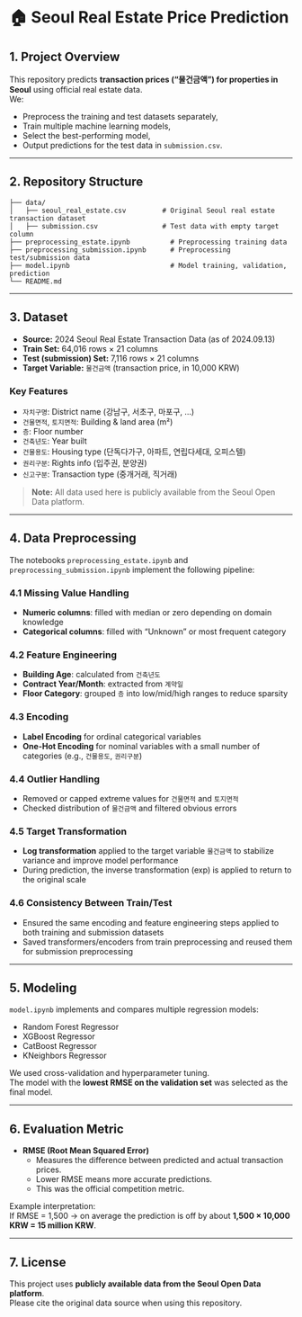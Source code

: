 # 🏠 Seoul Real Estate Price Prediction

## 1. Project Overview
This repository predicts **transaction prices (“물건금액”) for properties in Seoul** using official real estate data.  
We:
- Preprocess the training and test datasets separately,
- Train multiple machine learning models,
- Select the best-performing model,
- Output predictions for the test data in `submission.csv`.

---

## 2. Repository Structure

```
├── data/
│   ├── seoul_real_estate.csv         # Original Seoul real estate transaction dataset
│   ├── submission.csv                # Test data with empty target column
├── preprocessing_estate.ipynb          # Preprocessing training data
├── preprocessing_submission.ipynb      # Preprocessing test/submission data
├── model.ipynb                         # Model training, validation, prediction
└── README.md
```

---

## 3. Dataset
- **Source:** 2024 Seoul Real Estate Transaction Data (as of 2024.09.13)  
- **Train Set:** 64,016 rows × 21 columns  
- **Test (submission) Set:** 7,116 rows × 21 columns  
- **Target Variable:** `물건금액` (transaction price, in 10,000 KRW)

### Key Features
- `자치구명`: District name (강남구, 서초구, 마포구, …)  
- `건물면적`, `토지면적`: Building & land area (m²)  
- `층`: Floor number  
- `건축년도`: Year built  
- `건물용도`: Housing type (단독다가구, 아파트, 연립다세대, 오피스텔)  
- `권리구분`: Rights info (입주권, 분양권)  
- `신고구분`: Transaction type (중개거래, 직거래)

> **Note:** All data used here is publicly available from the Seoul Open Data platform.

---

## 4. Data Preprocessing
The notebooks `preprocessing_estate.ipynb` and `preprocessing_submission.ipynb` implement the following pipeline:

### 4.1 Missing Value Handling
- **Numeric columns**: filled with median or zero depending on domain knowledge  
- **Categorical columns**: filled with “Unknown” or most frequent category  

### 4.2 Feature Engineering
- **Building Age**: calculated from `건축년도`  
- **Contract Year/Month**: extracted from `계약일`  
- **Floor Category**: grouped `층` into low/mid/high ranges to reduce sparsity  

### 4.3 Encoding
- **Label Encoding** for ordinal categorical variables  
- **One-Hot Encoding** for nominal variables with a small number of categories (e.g., `건물용도`, `권리구분`)  

### 4.4 Outlier Handling
- Removed or capped extreme values for `건물면적` and `토지면적`  
- Checked distribution of `물건금액` and filtered obvious errors  

### 4.5 Target Transformation
- **Log transformation** applied to the target variable `물건금액` to stabilize variance and improve model performance  
- During prediction, the inverse transformation (exp) is applied to return to the original scale  

### 4.6 Consistency Between Train/Test
- Ensured the same encoding and feature engineering steps applied to both training and submission datasets  
- Saved transformers/encoders from train preprocessing and reused them for submission preprocessing  

---

## 5. Modeling
`model.ipynb` implements and compares multiple regression models:
- Random Forest Regressor  
- XGBoost Regressor  
- CatBoost Regressor  
- KNeighbors Regressor  

We used cross-validation and hyperparameter tuning.  
The model with the **lowest RMSE on the validation set** was selected as the final model.

---

## 6. Evaluation Metric
- **RMSE (Root Mean Squared Error)**  
  - Measures the difference between predicted and actual transaction prices.  
  - Lower RMSE means more accurate predictions.  
  - This was the official competition metric.

Example interpretation:  
If RMSE = 1,500 → on average the prediction is off by about **1,500 × 10,000 KRW = 15 million KRW**.

---

## 7. License
This project uses **publicly available data from the Seoul Open Data platform**.  
Please cite the original data source when using this repository.
